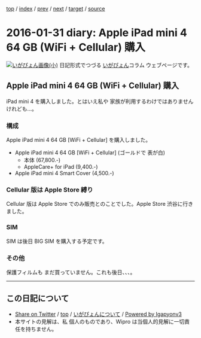 [top](../index.html) 
 / [index](index.html) 
 / [prev](ig160129.html) 
 / [next](ig160203.html) 
 / [target](https://igapyon.github.io/diary/2016/ig160131.html) 
 / [source](https://github.com/igapyon/diary/blob/master/2016/ig160131.src.md) 

2016-01-31 diary: Apple iPad mini 4 64 GB (WiFi + Cellular) 購入
=====================================================================================================
[![いがぴょん画像(小)](https://igapyon.github.io/diary/images/iga200306s.jpg "いがぴょん")](https://igapyon.github.io/diary/memo/memoigapyon.html) 日記形式でつづる [いがぴょん](https://igapyon.github.io/diary/memo/memoigapyon.html)コラム ウェブページです。

## Apple iPad mini 4 64 GB (WiFi + Cellular) 購入

iPad mini 4 を購入しました。とはいえ私や 家族が利用するわけではありませんけれども...。

### 構成

Apple iPad mini 4 64 GB [WiFi + Cellular] を購入しました。

* Apple iPad mini 4 64 GB [WiFi + Cellular] (ゴールドで 表が白)
  * 本体 (67,800.-)
  * AppleCare+ for iPad (9,400.-)
* Apple iPad mini 4 Smart Cover (4,500.-)


### Cellular 版は Apple Store 縛り

Cellular 版は Apple Store でのみ販売とのことでした。Apple Store 渋谷に行きました。

### SIM

SIM は後日 BIG SIM を購入する予定です。

### その他

保護フィルムも まだ買っていません。これも後日、、、。


----------------------------------------------------------------------------------------------------

## この日記について

* [Share on Twitter](https://twitter.com/intent/tweet?hashtags=igapyon%2Cdiary%2C%E3%81%84%E3%81%8C%E3%81%B4%E3%82%87%E3%82%93&text=Apple+iPad+mini+4+64+GB+%28WiFi+%2B+Cellular%29+%E8%B3%BC%E5%85%A5&url=https%3A%2F%2Figapyon.github.io%2Fdiary%2F2016%2Fig160131.html) / [top](../index.html) / [いがぴょんについて](https://igapyon.github.io/diary/memo/memoigapyon.html) / [Powered by Igapyonv3](https://github.com/igapyon/igapyonv3)
* 本サイトの見解は、私 個人のものであり、Wipro は当個人的見解に一切責任を持ちません。 
